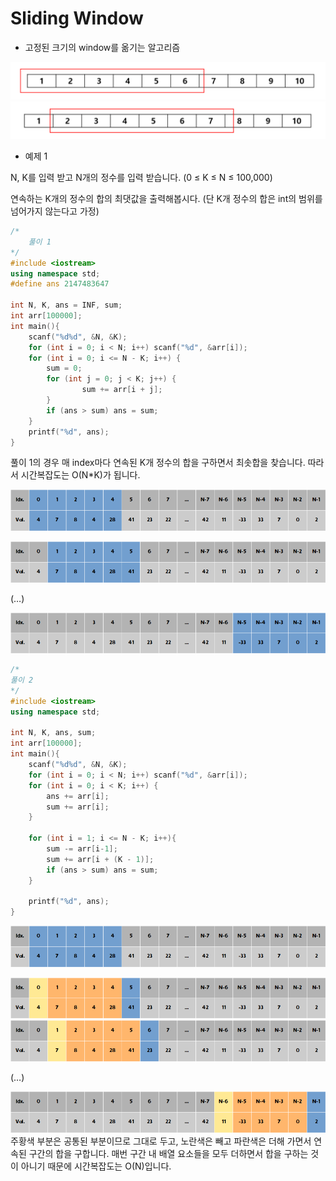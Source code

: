 # Sliding Window

- 고정된 크기의 window를 옮기는 알고리즘

![Untitled](./src/window.png)
![Untitled](./src/window_1.png)

- 예제 1
    
    

N, K를 입력 받고 N개의 정수를 입력 받습니다. (0 ≤ K ≤ N ≤ 100,000)

연속하는 K개의 정수의 합의 최댓값을 출력해봅시다. (단 K개 정수의 합은 int의 범위를 넘어가지 않는다고 가정)

```cpp
/*
	풀이 1
*/
#include <iostream>
using namespace std;
#define ans 2147483647

int N, K, ans = INF, sum;
int arr[100000];
int main(){
	scanf("%d%d", &N, &K);
	for (int i = 0; i < N; i++) scanf("%d", &arr[i]);
	for (int i = 0; i <= N - K; i++) {
		sum = 0;
		for (int j = 0; j < K; j++) {
				sum += arr[i + j];
		}
		if (ans > sum) ans = sum;
	}
	printf("%d", ans);
}
```

풀이 1의 경우 매 index마다 연속된 K개 정수의 합을 구하면서 최솟합을 찾습니다. 따라서 시간복잡도는 O(N*K)가 됩니다.

![Untitled](./src/naive.png)

![Untitled](./src/naive_1.png)

(…)

![Untitled](./src/naive_2.png)

```cpp
/*
풀이 2
*/
#include <iostream>
using namespace std;

int N, K, ans, sum;
int arr[100000];
int main(){
	scanf("%d%d", &N, &K);
	for (int i = 0; i < N; i++) scanf("%d", &arr[i]);
	for (int i = 0; i < K; i++) {
		ans += arr[i];
		sum += arr[i];
	}

	for (int i = 1; i <= N - K; i++){
		sum -= arr[i-1];
		sum += arr[i + (K - 1)];
		if (ans > sum) ans = sum;
	}

	printf("%d", ans);
}
```

![Untitled](./src/slidingSol.png)

![Untitled](./src/slidingSol_1.png)
![Untitled](./src/slidingSol_2.png)

(…)

![Untitled](./src/slidingSol_3.png)   
주황색 부분은 공통된 부분이므로 그대로 두고, 노란색은 빼고 파란색은 더해 가면서 연속된 구간의 합을 구합니다. 매번 구간 내 배열 요소들을 모두 더하면서 합을 구하는 것이 아니기 때문에 시간복잡도는 O(N)입니다.
